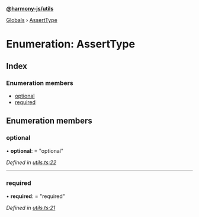 **[@harmony-js/utils](../README.md)**

[Globals](../README.md) › [AssertType](asserttype.md)

# Enumeration: AssertType

## Index

### Enumeration members

* [optional](asserttype.md#optional)
* [required](asserttype.md#required)

## Enumeration members

###  optional

• **optional**: = "optional"

*Defined in [utils.ts:22](https://github.com/FireStack-Lab/Harmony-sdk-core/blob/2ea7368/packages/harmony-utils/src/utils.ts#L22)*

___

###  required

• **required**: = "required"

*Defined in [utils.ts:21](https://github.com/FireStack-Lab/Harmony-sdk-core/blob/2ea7368/packages/harmony-utils/src/utils.ts#L21)*